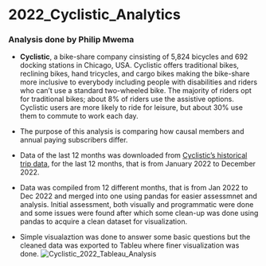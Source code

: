 # 2022_Cyclistic_Analytics
### Analysis done by Philip Mwema

- **Cyclistic**, a bike-share company cinsisting of 5,824 bicycles and 692 docking stations in Chicago, USA. Cyclistic offers traditional bikes,  reclining bikes, hand tricycles, and cargo bikes making the bike-share more inclusive to everybody including people with disabilities and riders who can’t use a standard two-wheeled bike. The majority of riders opt for traditional bikes; about 8% of riders use the assistive options. Cyclistic users are more likely to ride for leisure, but about 30% use them to commute to work each day. 

* The purpose of this analysis is comparing how causal members and annual paying subscribers differ.
* Data of the last 12 months was downloaded from [Cyclistic’s historical trip data](https://divvy-tripdata.s3.amazonaws.com/index.html), for the last 12 months, that is from January 2022 to December 2022.

* Data was compiled from 12 different months, that is from Jan 2022 to Dec 2022 and merged into one using pandas for easier assessmnet and analysis. Initial assessment, both visually and programmatic were done and some issues were found after which some clean-up was done using pandas to acquire a clean dataset for visualization.

* Simple visualaztion was done to answer some basic questions but the cleaned data was exported to Tableu where finer visualization was done.
![Cyclistic_2022_Tableau_Analysis](https://user-images.githubusercontent.com/45120853/214843912-79131807-d0f5-451d-9fd3-130dedc964f2.png)
